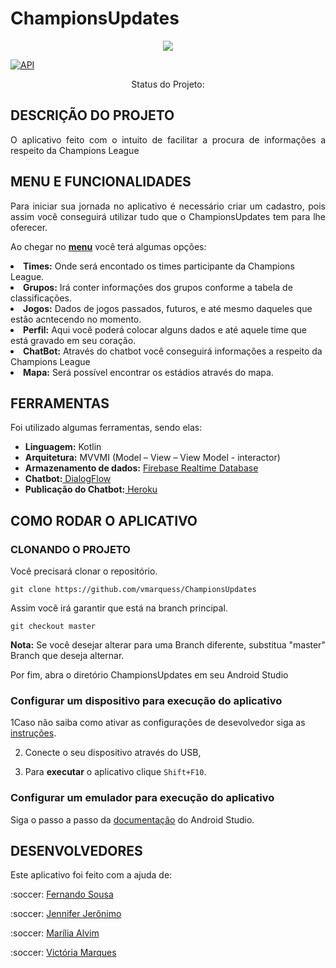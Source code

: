 # ChampionsUpdates

<p align="center">
<img src="https://user-images.githubusercontent.com/48809314/84449983-4800c980-ac25-11ea-85ce-75a1e281b2da.jpeg">

[![API](https://img.shields.io/badge/API-23%2B-brightgreen.svg?style=flat)](https://android-arsenal.com/api?level=23)

<p align="center"> Status do Projeto:  </>
 

## DESCRIÇÃO DO PROJETO

<p align="justify"> O aplicativo feito com o intuito de facilitar a procura de informações a respeito da Champions League </p>

## MENU E FUNCIONALIDADES

<p align="justify">Para iniciar sua jornada no aplicativo é necessário criar um cadastro, pois assim você conseguirá utilizar tudo que o ChampionsUpdates tem para lhe oferecer.
<p align="justify">Ao chegar no <b><a href="![Menu]https://user-images.githubusercontent.com/48809314/84456485-74711180-ac36-11ea-8b07-a99180de9fd5.jpeg">menu<a></b> você terá algumas opções: 

<li><b>Times:</b> Onde será encontado os times participante da Champions League.
<li><b>Grupos:</b> Irá conter informações dos grupos conforme a tabela de classificações.
<li><b>Jogos:</b> Dados de jogos passados, futuros, e até mesmo daqueles que estão acntecendo no momento.
<li><b>Perfil:</b> Aqui você poderá colocar alguns dados e até aquele time que está gravado em seu coração.
<li><b>ChatBot:</b> Através do chatbot você conseguirá informações a respeito da Champions League
<li><b>Mapa:</b> Será possível encontrar os estádios através do mapa.

## FERRAMENTAS

Foi utilizado algumas ferramentas, sendo elas: 
<ul>
   <li><b>Linguagem:</b> Kotlin</li>
   <li><b>Arquitetura:</b> MVVMI (Model – View – View Model - interactor) </li>
   <li><b>Armazenamento de dados:</b> <a href="https://firebase.google.com/docs/auth"> Firebase Realtime Database </a> </li>
   <li><b>Chatbot:</b><a href="https://dialogflow.com/docs"> DialogFlow </a></li>
   <li><b>Publicação do Chatbot:</b><a href="https://signup.heroku.com"> Heroku </a></li>
</ul>

## COMO RODAR O APLICATIVO 

### CLONANDO O PROJETO

Você precisará clonar o repositório.

```
git clone https://github.com/vmarquess/ChampionsUpdates
```

Assim você irá garantir que está na branch principal.

```
git checkout master
```

<b>Nota:</b> Se você desejar alterar para uma Branch diferente, substitua "master" Branch que deseja alternar.

Por fim, abra o diretório ChampionsUpdates em seu Android Studio

### Configurar um dispositivo para execução do aplicativo

1Caso não saiba como ativar as configurações de desevolvedor siga as <a href="https://developer.android.com/studio/debug/dev-options">instruções</a>.

2. Conecte o seu dispositivo através do USB, 

3. Para <b>executar</b> o aplicativo clique ```Shift+F10```.

### Configurar um emulador para execução do aplicativo

Siga o passo a passo da <a href="https://developer.android.com/studio/run/emulator">documentação</a> do Android Studio.


## DESENVOLVEDORES
Este aplicativo foi feito com a ajuda de:
<p align="justify"> :soccer: <a href="https://github.com/sousaf"> Fernando Sousa </a> </p>
<p align="justify"> :soccer: <a href="https://github.com/Jennysoares"> Jennifer Jerônimo </a> </p>
<p align="justify"> :soccer: <a href="https://github.com/mariliaalvim"> Marília Alvim </a> </p>
<p align="justify"> :soccer: <a href="https://github.com/vmarquess"> Victória Marques </a> </p>
